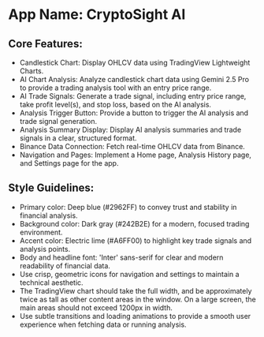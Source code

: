 # **App Name**: CryptoSight AI

## Core Features:

- Candlestick Chart: Display OHLCV data using TradingView Lightweight Charts.
- AI Chart Analysis: Analyze candlestick chart data using Gemini 2.5 Pro to provide a trading analysis tool with an entry price range.
- AI Trade Signals: Generate a trade signal, including entry price range, take profit level(s), and stop loss, based on the AI analysis.
- Analysis Trigger Button: Provide a button to trigger the AI analysis and trade signal generation.
- Analysis Summary Display: Display AI analysis summaries and trade signals in a clear, structured format.
- Binance Data Connection: Fetch real-time OHLCV data from Binance.
- Navigation and Pages: Implement a Home page, Analysis History page, and Settings page for the app.

## Style Guidelines:

- Primary color: Deep blue (#2962FF) to convey trust and stability in financial analysis.
- Background color: Dark gray (#242B2E) for a modern, focused trading environment.
- Accent color: Electric lime (#A6FF00) to highlight key trade signals and analysis points.
- Body and headline font: 'Inter' sans-serif for clear and modern readability of financial data.
- Use crisp, geometric icons for navigation and settings to maintain a technical aesthetic.
- The TradingView chart should take the full width, and be approximately twice as tall as other content areas in the window. On a large screen, the main areas should not exceed 1200px in width.
- Use subtle transitions and loading animations to provide a smooth user experience when fetching data or running analysis.